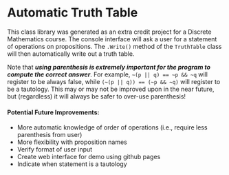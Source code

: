 # Automatic Truth Table

This class library was generated as an extra credit project for a Discrete Mathematics course. The console interface will ask a user for a statement of operations on propositions. The `.Write()` method of the `TruthTable` class will then automatically write out a truth table.

Note that **_using parenthesis is extremely important for the program to compute the correct answer_**. For example, `~(p || q) == ~p && ~q` will register to be always false, while `(~(p || q)) == (~p && ~q)` will register to be a tautology. This may or may not be improved upon in the near future, but (regardless) it will always be safer to over-use parenthesis!

#### Potential Future Improvements:
- More automatic knowledge of order of operations (i.e., require less parenthesis from user)
- More flexibility with proposition names
- Verify format of user input
- Create web interface for demo using github pages
- Indicate when statement is a tautology
